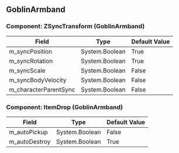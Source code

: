 ## GoblinArmband

### Component: ZSyncTransform (GoblinArmband)

|Field|Type|Default Value|
|---|---|---|
|m_syncPosition|System.Boolean|True|
|m_syncRotation|System.Boolean|True|
|m_syncScale|System.Boolean|False|
|m_syncBodyVelocity|System.Boolean|False|
|m_characterParentSync|System.Boolean|False|

### Component: ItemDrop (GoblinArmband)

|Field|Type|Default Value|
|---|---|---|
|m_autoPickup|System.Boolean|False|
|m_autoDestroy|System.Boolean|True|

